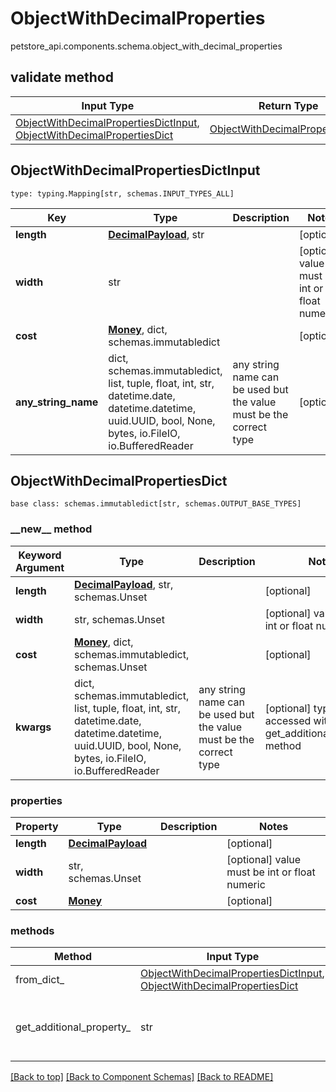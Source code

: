 # ObjectWithDecimalProperties
petstore_api.components.schema.object_with_decimal_properties

## validate method
Input Type | Return Type | Notes
------------ | ------------- | -------------
[ObjectWithDecimalPropertiesDictInput](#objectwithdecimalpropertiesdictinput), [ObjectWithDecimalPropertiesDict](#objectwithdecimalpropertiesdict) | [ObjectWithDecimalPropertiesDict](#objectwithdecimalpropertiesdict) |

## ObjectWithDecimalPropertiesDictInput
```
type: typing.Mapping[str, schemas.INPUT_TYPES_ALL]
```
Key | Type |  Description | Notes
------------ | ------------- | ------------- | -------------
**length** | [**DecimalPayload**](decimal_payload.md), str |  | [optional]
**width** | str |  | [optional] value must be int or float numeric
**cost** | [**Money**](money.md), dict, schemas.immutabledict |  | [optional]
**any_string_name** | dict, schemas.immutabledict, list, tuple, float, int, str, datetime.date, datetime.datetime, uuid.UUID, bool, None, bytes, io.FileIO, io.BufferedReader | any string name can be used but the value must be the correct type | [optional]

## ObjectWithDecimalPropertiesDict
```
base class: schemas.immutabledict[str, schemas.OUTPUT_BASE_TYPES]
```
### &lowbar;&lowbar;new&lowbar;&lowbar; method
Keyword Argument | Type | Description | Notes
---------------- | ---- | ----------- | -----
**length** | [**DecimalPayload**](decimal_payload.md), str, schemas.Unset |  | [optional]
**width** | str, schemas.Unset |  | [optional] value must be int or float numeric
**cost** | [**Money**](money.md), dict, schemas.immutabledict, schemas.Unset |  | [optional]
**kwargs** | dict, schemas.immutabledict, list, tuple, float, int, str, datetime.date, datetime.datetime, uuid.UUID, bool, None, bytes, io.FileIO, io.BufferedReader | any string name can be used but the value must be the correct type | [optional] typed value is accessed with the get_additional_property_ method

### properties
Property | Type | Description | Notes
-------- | ---- | ----------- | -----
**length** | [**DecimalPayload**](decimal_payload.md) |  | [optional]
**width** | str, schemas.Unset |  | [optional] value must be int or float numeric
**cost** | [**Money**](money.md) |  | [optional]

### methods
Method | Input Type | Return Type | Notes
------ | ---------- | ----------- | ------
from_dict_ | [ObjectWithDecimalPropertiesDictInput](#objectwithdecimalpropertiesdictinput), [ObjectWithDecimalPropertiesDict](#objectwithdecimalpropertiesdict) | [ObjectWithDecimalPropertiesDict](#objectwithdecimalpropertiesdict) | a constructor
get_additional_property_ | str | schemas.immutabledict, tuple, float, int, str, bytes, bool, None, FileIO, schemas.Unset | provides type safety for additional properties

[[Back to top]](#top) [[Back to Component Schemas]](../../../README.md#Component-Schemas) [[Back to README]](../../../README.md)

